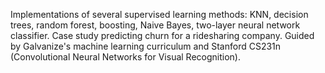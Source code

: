 Implementations of several supervised learning methods: KNN, decision trees, random forest, boosting, Naive Bayes, two-layer neural network classifier. Case study predicting churn for a ridesharing company. Guided by Galvanize's machine learning curriculum and Stanford CS231n (Convolutional Neural Networks for Visual Recognition).
